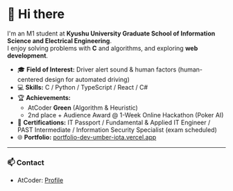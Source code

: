 # 👋 Hi there

I'm an M1 student at **Kyushu University Graduate School of Information Science and Electrical Engineering**.  
I enjoy solving problems with **C** and algorithms, and exploring **web development**.

- 🎓 **Field of Interest:** Driver alert sound & human factors (human-centered design for automated driving)
- 💻 **Skills:** C / Python / TypeScript / React / C#
- 🏆 **Achievements:**
  - AtCoder **Green** (Algorithm & Heuristic)
  - 2nd place + Audience Award @ 1-Week Online Hackathon (Poker AI)
- 📜 **Certifications:** IT Passport / Fundamental & Applied IT Engineer / PAST Intermediate / Information Security Specialist (exam scheduled)
- 🌐 **Portfolio:** [portfolio-dev-umber-iota.vercel.app](https://portfolio-dev-umber-iota.vercel.app/)

---

### 📫 Contact
- AtCoder: [Profile](https://atcoder.jp/users/Amamiya_Ain)
